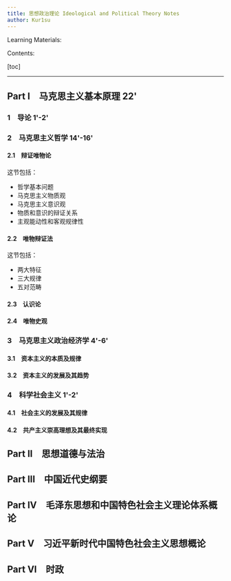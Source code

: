 ```yaml
---
title: 思想政治理论 Ideological and Political Theory Notes
author: Kur1su
---
```


Learning Materials:

Contents:

[toc]

---

## Part I&emsp;马克思主义基本原理 22'

### 1&emsp;导论 1'-2'

### 2&emsp;马克思主义哲学 14'-16'

#### 2.1&emsp;辩证唯物论

这节包括：

- 哲学基本问题
- 马克思主义物质观
- 马克思主义意识观
- 物质和意识的辩证关系
- 主观能动性和客观规律性

#### 2.2&emsp;唯物辩证法

这节包括：

- 两大特征
- 三大规律
- 五对范畴

#### 2.3&emsp;认识论

#### 2.4&emsp;唯物史观

### 3&emsp;马克思主义政治经济学 4'-6'

#### 3.1&emsp;资本主义的本质及规律

#### 3.2&emsp;资本主义的发展及其趋势

### 4&emsp;科学社会主义 1'-2'

#### 4.1&emsp;社会主义的发展及其规律

#### 4.2&emsp;共产主义崇高理想及其最终实现

## Part II&emsp;思想道德与法治

## Part III&emsp;中国近代史纲要

## Part IV&emsp;毛泽东思想和中国特色社会主义理论体系概论

## Part V&emsp;习近平新时代中国特色社会主义思想概论

## Part VI&emsp;时政
